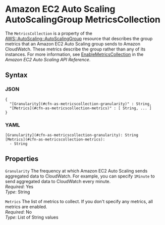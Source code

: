 # Amazon EC2 Auto Scaling AutoScalingGroup MetricsCollection<a name="aws-properties-as-metricscollection"></a>

The `MetricsCollection` is a property of the [AWS::AutoScaling::AutoScalingGroup](aws-properties-as-group.md) resource that describes the group metrics that an Amazon EC2 Auto Scaling group sends to Amazon CloudWatch\. These metrics describe the group rather than any of its instances\. For more information, see [EnableMetricsCollection](https://docs.aws.amazon.com/autoscaling/ec2/APIReference/API_EnableMetricsCollection.html) in the *Amazon EC2 Auto Scaling API Reference*\.

## Syntax<a name="w4ab1c21c10c36c13c42b5"></a>

### JSON<a name="aws-properties-as-metricscollection-syntax.json"></a>

```
{
  "[Granularity](#cfn-as-metricscollection-granularity)" : String,
  "[Metrics](#cfn-as-metricscollection-metrics)" : [ String, ... ]
}
```

### YAML<a name="aws-properties-as-metricscollection-syntax.yaml"></a>

```
[Granularity](#cfn-as-metricscollection-granularity): String
[Metrics](#cfn-as-metricscollection-metrics):
  - String
```

## Properties<a name="w4ab1c21c10c36c13c42b7"></a>

`Granularity`  <a name="cfn-as-metricscollection-granularity"></a>
The frequency at which Amazon EC2 Auto Scaling sends aggregated data to CloudWatch\. For example, you can specify `1Minute` to send aggregated data to CloudWatch every minute\.  
*Required*: Yes  
*Type*: String

`Metrics`  <a name="cfn-as-metricscollection-metrics"></a>
The list of metrics to collect\. If you don't specify any metrics, all metrics are enabled\.  
*Required*: No  
*Type*: List of String values
